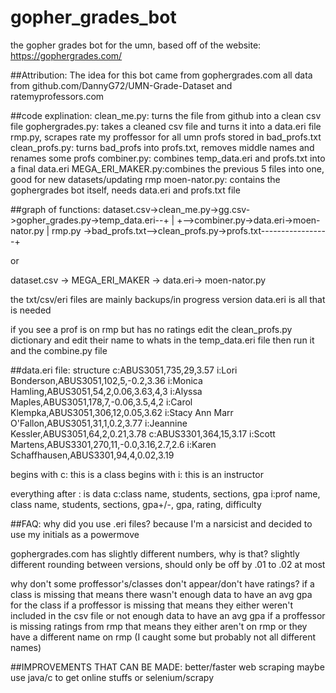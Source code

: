 # gopher_grades_bot
the gopher grades bot for the umn, based off of the website: https://gophergrades.com/

##Attribution:
The idea for this bot came from gophergrades.com
all data from github.com/DannyG72/UMN-Grade-Dataset and ratemyprofessors.com

##code explination:
clean_me.py: turns the file from github into a clean csv file
gophergrades.py: takes a cleaned csv file and turns it into a data.eri file
rmp.py, scrapes rate my proffessor for all umn profs stored in bad_profs.txt
clean_profs.py: turns bad_profs into profs.txt, removes middle names and renames some profs
combiner.py: combines temp_data.eri and profs.txt into a final data.eri
MEGA_ERI_MAKER.py:combines the previous 5 files into one, good for new datasets/updating rmp
moen-nator.py: contains the gophergrades bot itself, needs data.eri and profs.txt file

##graph of functions:
dataset.csv->clean_me.py->gg.csv->gopher_grades.py->temp_data.eri--+
								   |
			                              	       	   +-->combiner.py->data.eri->moen-nator.py
								   |
rmp.py ->bad_profs.txt-->clean_profs.py->profs.txt-----------------+

or

dataset.csv -> MEGA_ERI_MAKER -> data.eri-> moen-nator.py


the txt/csv/eri files are mainly backups/in progress version
data.eri is all that is needed

if you see a prof is on rmp but has no ratings edit the clean_profs.py dictionary and edit their name to whats in the temp_data.eri file
then run it and the combine.py file


##data.eri file:
structure
c:ABUS3051,735,29,3.57
i:Lori Bonderson,ABUS3051,102,5,-0.2,3.36
i:Monica Hamling,ABUS3051,54,2,0.06,3.63,4,3
i:Alyssa Maples,ABUS3051,178,7,-0.06,3.5,4,2
i:Carol Klempka,ABUS3051,306,12,0.05,3.62
i:Stacy Ann Marr O'Fallon,ABUS3051,31,1,0.2,3.77
i:Jeannine Kessler,ABUS3051,64,2,0.21,3.78
c:ABUS3301,364,15,3.17
i:Scott Martens,ABUS3301,270,11,-0.0,3.16,2.7,2.6
i:Karen Schaffhausen,ABUS3301,94,4,0.02,3.19

begins with c: this is a class
begins with i: this is an instructor

everything after : is data
c:class name, students, sections, gpa
i:prof name, class name, students, sections, gpa+/-, gpa, rating, difficulty


##FAQ:
why did you use .eri files?
because I'm a narsicist and decided to use my initials as a powermove

gophergrades.com has slightly different numbers, why is that?
slightly different rounding between versions, should only be off by .01 to .02 at most

why don't some proffessor's/classes don't appear/don't have ratings?
if a class is missing that means there wasn't enough data to have an avg gpa for the class
if a proffessor is missing that means they either weren't included in the csv file or not enough data to have an avg gpa
if a proffessor is missing ratings from rmp that means they either aren't on rmp or they have a different name on rmp
(I caught some but probably not all different names)

##IMPROVEMENTS THAT CAN BE MADE:
better/faster web scraping
maybe use java/c to get online stuffs or selenium/scrapy

